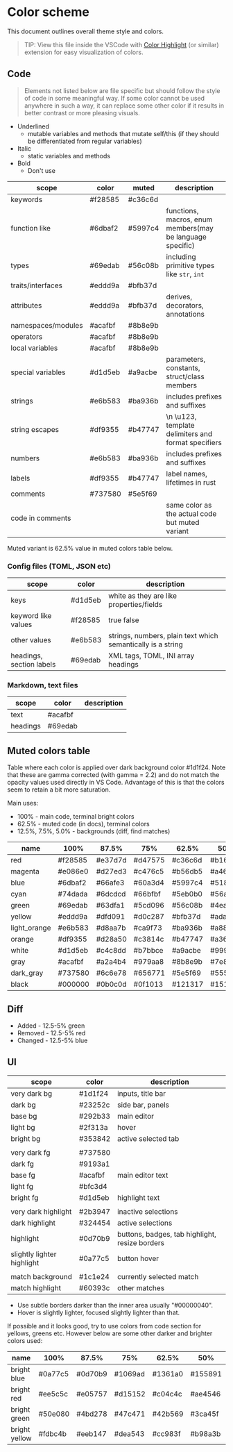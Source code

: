 # Color scheme

This document outlines overall theme style and colors.

> TIP: View this file inside the VSCode with [Color Highlight] (or similar) extension for easy visualization of colors.
> 
## Code

> Elements not listed below are file specific but should follow the style of code in some meaningful way. If some color cannot be used anywhere in such a way, it can replace some other color if it results in better contrast or more pleasing visuals.

* Underlined
  * mutable variables and methods that mutate self/this (if they should be differentiated from regular variables)
* Italic
  * static variables and methods
* Bold
  * Don't use

| scope              | color   | muted   | description                                               |
| ------------------ | ------- | ------- | --------------------------------------------------------- |
| keywords           | #f28585 | #c36c6d |                                                           |
| function like      | #6dbaf2 | #5997c4 | functions, macros, enum members(may be language specific) |
| types              | #69edab | #56c08b | including primitive types like `str`, `int`               |
| traits/interfaces  | #eddd9a | #bfb37d |                                                           |
| attributes         | #eddd9a | #bfb37d | derives, decorators, annotations                          |
| namespaces/modules | #acafbf | #8b8e9b |                                                           |
| operators          | #acafbf | #8b8e9b |                                                           |
| local variables    | #acafbf | #8b8e9b |                                                           |
| special variables  | #d1d5eb | #a9acbe | parameters, constants, struct/class members               |
| strings            | #e6b583 | #ba936b | includes prefixes and suffixes                            |
| string escapes     | #df9355 | #b47747 | \n \u123, template delimiters and format specifiers       |
| numbers            | #e6b583 | #ba936b | includes prefixes and suffixes                            |
| labels             | #df9355 | #b47747 | label names, lifetimes in rust                            |
| comments           | #737580 | #5e5f69 |                                                           |
| code in comments   |         |         | same color as the actual code but muted variant           |

Muted variant is 62.5% value in muted colors table below.

### Config files (TOML, JSON etc)

| scope                    | color   | description                                                 |
| ------------------------ | ------- | ----------------------------------------------------------- |
| keys                     | #d1d5eb | white as they are like properties/fields                    |
| keyword like values      | #f28585 | true false                                                  |
| other values             | #e6b583 | strings, numbers, plain text which semantically is a string |
| headings, section labels | #69edab | XML tags, TOML, INI array headings                          |

### Markdown, text files

| scope    | color   | description |
| -------- | ------- | ----------- |
| text     | #acafbf |             |
| headings | #69edab |             |

## Muted colors table

Table where each color is applied over dark background color #1d1f24.
Note that these are gamma corrected (with gamma = 2.2) and do not match the opacity values used directly in VS Code. 
Advantage of this is that the colors seem to retain a bit more saturation.

Main uses:
* 100% - main code, terminal bright colors
* 62.5% - muted code (in docs), terminal colors
* 12.5%, 7.5%, 5.0% - backgrounds (diff, find matches)

| name         | 100%    | 87.5%   | 75%     | 62.5%   | 50%     | 37.5%   | 25%     | 12.5%   | 7.5%    | 5.0%    |
| ------------ | ------- | ------- | ------- | ------- | ------- | ------- | ------- | ------- | ------- | ------- |
| red          | #f28585 | #e37d7d | #d47575 | #c36c6d | #b16263 | #9c5758 | #824a4c | #60393c | #4e3134 | #422c2f |
| magenta      | #e086e0 | #d27ed3 | #c476c5 | #b56db5 | #a463a4 | #905891 | #794b7a | #5a3a5b | #49314b | #3e2c41 |
| blue         | #6dbaf2 | #66afe3 | #60a3d4 | #5997c4 | #5188b1 | #48789c | #3e6583 | #314c62 | #2a3f50 | #263645 |
| cyan         | #74dada | #6dcdcd | #66bfbf | #5eb0b0 | #56a0a0 | #4c8d8d | #417677 | #335859 | #2c4849 | #273e40 |
| green        | #69edab | #63dfa1 | #5cd096 | #56c08b | #4ead7e | #469970 | #3c805e | #2f5f48 | #294d3d | #254236 |
| yellow       | #eddd9a | #dfd091 | #d0c287 | #bfb37d | #ada272 | #988e65 | #7f7756 | #5e5943 | #4c4839 | #413e33 |
| light_orange | #e6b583 | #d8aa7b | #ca9f73 | #ba936b | #a88562 | #947557 | #7c634b | #5c4a3b | #4a3d33 | #40352f |
| orange       | #df9355 | #d28a50 | #c3814c | #b47747 | #a36c42 | #8f603c | #785135 | #593e2d | #48342a | #3e2e28 |
| white        | #d1d5eb | #c4c8dd | #b7bbce | #a9acbe | #999cac | #878998 | #71737f | #54565f | #44464e | #3b3c43 |
| gray         | #acafbf | #a2a4b4 | #979aa8 | #8b8e9b | #7e808c | #6f717c | #5e5f69 | #46484f | #3a3c42 | #32343a |
| dark_gray    | #737580 | #6c6e78 | #656771 | #5e5f69 | #55575f | #4c4d55 | #414249 | #33343a | #2b2d32 | #27292e |
| black        | #000000 | #0b0c0d | #0f1013 | #121317 | #15161a | #17191d | #191b1f | #1b1d21 | #1b1d22 | #1c1e23 |

## Diff

* Added   - 12.5-5% green
* Removed - 12.5-5% red
* Changed - 12.5-5% blue

## UI

| scope                      | color   | description                                    |
| -------------------------- | ------- | ---------------------------------------------- |
| very dark bg               | #1d1f24 | inputs, title bar                              |
| dark bg                    | #23252c | side bar, panels                               |
| base bg                    | #292b33 | main editor                                    |
| light bg                   | #2f313a | hover                                          |
| bright bg                  | #353842 | active selected tab                            |
|                            |         |                                                |
| very dark fg               | #737580 |                                                |
| dark fg                    | #9193a1 |                                                |
| base fg                    | #acafbf | main editor text                               |
| light fg                   | #bfc3d4 |                                                |
| bright fg                  | #d1d5eb | highlight text                                 |
|                            |         |                                                |
| very dark highlight        | #2b3947 | inactive selections                            |
| dark highlight             | #324454 | active selections                              |
| highlight                  | #0d70b9 | buttons, badges, tab highlight, resize borders |
| slightly lighter highlight | #0a77c5 | button hover                                   |
|                            |         |                                                |
| match background           | #1c1e24 | currently selected match                       |
| match highlight            | #60393c | other matches                                  |

* Use subtle borders darker than the inner area usually "#00000040".
* Hover is slightly lighter, focused slightly lighter than that.

If possible and it looks good, try to use colors from code section for yellows, greens etc.
However below are some other darker and brighter colors used:

| name          | 100%    | 87.5%   | 75%     | 62.5%   | 50%     | 37.5%   | 25%     | 12.5%   | 7.5%    |
| ------------- | ------- | ------- | ------- | ------- | ------- | ------- | ------- | ------- | ------- |
| bright blue   | #0a77c5 | #0d70b9 | #1069ad | #1361a0 | #155891 | #174f80 | #18436c | #1a3552 | #1b2d44 |
| bright red    | #ee5c5c | #e05757 | #d15152 | #c04c4c | #ae4546 | #993e40 | #803638 | #5f2c2f | #4c272b |
| bright green  | #50e080 | #4bd278 | #47c471 | #42b569 | #3ca45f | #369055 | #2f7949 | #275a3a | #234932 |
| bright yellow | #fdbc4b | #eeb147 | #dea543 | #cc983f | #b98a3b | #a27a36 | #886631 | #644d2b | #513f28 |

[Color Highlight]: https://marketplace.visualstudio.com/items?itemName=naumovs.color-highlight